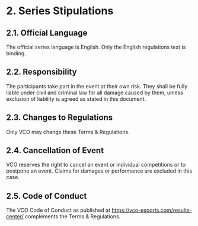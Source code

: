 # 2. Series Stipulations

## 2.1. Official Language
The official series language is English. Only the English regulations text is binding.

## 2.2. Responsibility
The participants take part in the event at their own risk. They shall be fully liable under civil and criminal law for all damage caused by them, unless exclusion of liability is agreed as stated in this document.

## 2.3. Changes to Regulations
Only VCO may change these Terms & Regulations.

## 2.4. Cancellation of Event
VCO reserves the right to cancel an event or individual competitions or to postpone an event. Claims for damages or performance are excluded in this case.

## 2.5. Code of Conduct
The VCO Code of Conduct as published at https://vco-esports.com/results-center/ complements the Terms & Regulations.
